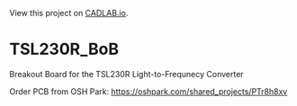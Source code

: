 View this project on [CADLAB.io](https://cadlab.io/project/1936). 

# TSL230R_BoB
Breakout Board for the TSL230R Light-to-Frequnecy Converter

Order PCB from OSH Park: https://oshpark.com/shared_projects/PTr8h8xv
